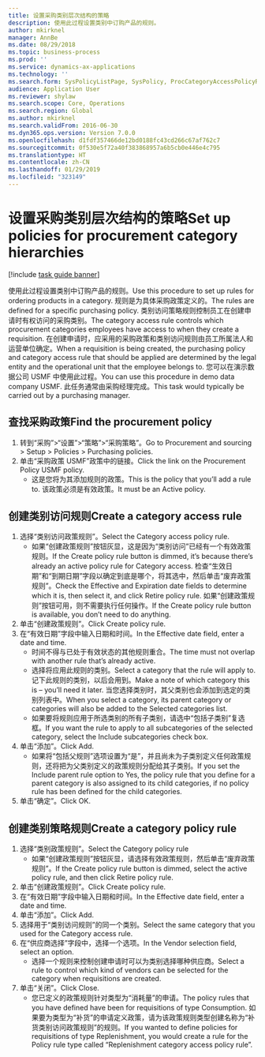 ```yaml
---
title: 设置采购类别层次结构的策略
description: 使用此过程设置类别中订购产品的规则。
author: mkirknel
manager: AnnBe
ms.date: 08/29/2018
ms.topic: business-process
ms.prod: ''
ms.service: dynamics-ax-applications
ms.technology: ''
ms.search.form: SysPolicyListPage, SysPolicy, ProcCategoryAccessPolicyRule, ProcCategoryPolicyRule, EcoResCategorySingleLookup
audience: Application User
ms.reviewer: shylaw
ms.search.scope: Core, Operations
ms.search.region: Global
ms.author: mkirknel
ms.search.validFrom: 2016-06-30
ms.dyn365.ops.version: Version 7.0.0
ms.openlocfilehash: d1fdf357466de12bd0188fc43cd266c67af762c7
ms.sourcegitcommit: 0f530e5f72a40f383868957a6b5cb0e446e4c795
ms.translationtype: HT
ms.contentlocale: zh-CN
ms.lasthandoff: 01/29/2019
ms.locfileid: "323149"
---
```

# <a name="set-up-policies-for-procurement-category-hierarchies"></a><span data-ttu-id="e0d18-103">设置采购类别层次结构的策略</span><span class="sxs-lookup"><span data-stu-id="e0d18-103">Set up policies for procurement category hierarchies</span></span>

[!include [task guide banner](../../includes/task-guide-banner.md)]

<span data-ttu-id="e0d18-104">使用此过程设置类别中订购产品的规则。</span><span class="sxs-lookup"><span data-stu-id="e0d18-104">Use this procedure to set up rules for ordering products in a category.</span></span> <span data-ttu-id="e0d18-105">规则是为具体采购政策定义的。</span><span class="sxs-lookup"><span data-stu-id="e0d18-105">The rules are defined for a specific purchasing policy.</span></span> <span data-ttu-id="e0d18-106">类别访问策略规则控制员工在创建申请时有权访问的采购类别。</span><span class="sxs-lookup"><span data-stu-id="e0d18-106">The category access rule controls which procurement categories employees have access to when they create a requisition.</span></span> <span data-ttu-id="e0d18-107">在创建申请时，应采用的采购政策和类别访问规则由员工所属法人和运营单位确定。</span><span class="sxs-lookup"><span data-stu-id="e0d18-107">When a requisition is being created, the purchasing policy and category access rule that should be applied are determined by the legal entity and the operational unit that the employee belongs to.</span></span> <span data-ttu-id="e0d18-108">您可以在演示数据公司 USMF 中使用此过程。</span><span class="sxs-lookup"><span data-stu-id="e0d18-108">You can use this procedure in demo data company USMF.</span></span> <span data-ttu-id="e0d18-109">此任务通常由采购经理完成。</span><span class="sxs-lookup"><span data-stu-id="e0d18-109">This task would typically be carried out by a purchasing manager.</span></span>


## <a name="find-the-procurement-policy"></a><span data-ttu-id="e0d18-110">查找采购政策</span><span class="sxs-lookup"><span data-stu-id="e0d18-110">Find the procurement policy</span></span>
1. <span data-ttu-id="e0d18-111">转到“采购”>“设置”>“策略”>“采购策略”。</span><span class="sxs-lookup"><span data-stu-id="e0d18-111">Go to Procurement and sourcing > Setup > Policies > Purchasing policies.</span></span>
2. <span data-ttu-id="e0d18-112">单击“采购政策 USMF”政策中的链接。</span><span class="sxs-lookup"><span data-stu-id="e0d18-112">Click the link on the Procurement Policy USMF policy.</span></span>
    * <span data-ttu-id="e0d18-113">这是您将为其添加规则的政策。</span><span class="sxs-lookup"><span data-stu-id="e0d18-113">This is the policy that you’ll add a rule to.</span></span> <span data-ttu-id="e0d18-114">该政策必须是有效政策。</span><span class="sxs-lookup"><span data-stu-id="e0d18-114">It must be an Active policy.</span></span>  

## <a name="create-a-category-access-rule"></a><span data-ttu-id="e0d18-115">创建类别访问规则</span><span class="sxs-lookup"><span data-stu-id="e0d18-115">Create a category access rule</span></span>
1. <span data-ttu-id="e0d18-116">选择“类别访问政策规则”。</span><span class="sxs-lookup"><span data-stu-id="e0d18-116">Select the Category access policy rule.</span></span>
    * <span data-ttu-id="e0d18-117">如果“创建政策规则”按钮灰显，这是因为“类别访问”已经有一个有效政策规则。</span><span class="sxs-lookup"><span data-stu-id="e0d18-117">If the Create policy rule button is dimmed, it’s because there’s already an active policy rule for Category access.</span></span> <span data-ttu-id="e0d18-118">检查“生效日期”和“到期日期”字段以确定到底是哪个，将其选中，然后单击“废弃政策规则”。</span><span class="sxs-lookup"><span data-stu-id="e0d18-118">Check the Effective and Expiration date fields to determine which it is, then select it, and click Retire policy rule.</span></span> <span data-ttu-id="e0d18-119">如果“创建政策规则”按钮可用，则不需要执行任何操作。</span><span class="sxs-lookup"><span data-stu-id="e0d18-119">If the Create policy rule button is available, you don’t need to do anything.</span></span>  
2. <span data-ttu-id="e0d18-120">单击“创建政策规则”。</span><span class="sxs-lookup"><span data-stu-id="e0d18-120">Click Create policy rule.</span></span>
3. <span data-ttu-id="e0d18-121">在“有效日期”字段中输入日期和时间。</span><span class="sxs-lookup"><span data-stu-id="e0d18-121">In the Effective date field, enter a date and time.</span></span>
    * <span data-ttu-id="e0d18-122">时间不得与已处于有效状态的其他规则重合。</span><span class="sxs-lookup"><span data-stu-id="e0d18-122">The time must not overlap with another rule that’s already active.</span></span>  
    * <span data-ttu-id="e0d18-123">选择将应用此规则的类别。</span><span class="sxs-lookup"><span data-stu-id="e0d18-123">Select a category that the rule will apply to.</span></span> <span data-ttu-id="e0d18-124">记下此规则的类别，以后会用到。</span><span class="sxs-lookup"><span data-stu-id="e0d18-124">Make a note of which category this is – you’ll need it later.</span></span> <span data-ttu-id="e0d18-125">当您选择类别时，其父类别也会添加到选定的类别列表中。</span><span class="sxs-lookup"><span data-stu-id="e0d18-125">When you select a category, its parent category or categories will also be added to the Selected categories list.</span></span>  
    * <span data-ttu-id="e0d18-126">如果要将规则应用于所选类别的所有子类别，请选中“包括子类别”复选框。</span><span class="sxs-lookup"><span data-stu-id="e0d18-126">If you want the rule to apply to all subcategories of the selected category, select the Include subcategories check box.</span></span>  
4. <span data-ttu-id="e0d18-127">单击“添加”。</span><span class="sxs-lookup"><span data-stu-id="e0d18-127">Click Add.</span></span>
    * <span data-ttu-id="e0d18-128">如果将“包括父规则”选项设置为“是”，并且尚未为子类别定义任何政策规则，还将把为父类别定义的政策规则分配给其子类别。</span><span class="sxs-lookup"><span data-stu-id="e0d18-128">If you set the Include parent rule option to Yes, the policy rule that you define for a parent category is also assigned to its child categories, if no policy rule has been defined for the child categories.</span></span>  
5. <span data-ttu-id="e0d18-129">单击“确定”。</span><span class="sxs-lookup"><span data-stu-id="e0d18-129">Click OK.</span></span>

## <a name="create-a-category-policy-rule"></a><span data-ttu-id="e0d18-130">创建类别策略规则</span><span class="sxs-lookup"><span data-stu-id="e0d18-130">Create a category policy rule</span></span>
1. <span data-ttu-id="e0d18-131">选择“类别政策规则”。</span><span class="sxs-lookup"><span data-stu-id="e0d18-131">Select the Category policy rule</span></span>
    * <span data-ttu-id="e0d18-132">如果“创建政策规则”按钮灰显，请选择有效政策规则，然后单击“废弃政策规则”。</span><span class="sxs-lookup"><span data-stu-id="e0d18-132">If the Create policy rule button is dimmed, select the active policy rule, and then click Retire policy rule.</span></span>  
2. <span data-ttu-id="e0d18-133">单击“创建政策规则”。</span><span class="sxs-lookup"><span data-stu-id="e0d18-133">Click Create policy rule.</span></span>
3. <span data-ttu-id="e0d18-134">在“有效日期”字段中输入日期和时间。</span><span class="sxs-lookup"><span data-stu-id="e0d18-134">In the Effective date field, enter a date and time.</span></span>
4. <span data-ttu-id="e0d18-135">单击“添加”。</span><span class="sxs-lookup"><span data-stu-id="e0d18-135">Click Add.</span></span>
5. <span data-ttu-id="e0d18-136">选择用于“类别访问规则”的同一个类别。</span><span class="sxs-lookup"><span data-stu-id="e0d18-136">Select the same category that you used for the Category access rule.</span></span>
6. <span data-ttu-id="e0d18-137">在“供应商选择”字段中，选择一个选项。</span><span class="sxs-lookup"><span data-stu-id="e0d18-137">In the Vendor selection field, select an option.</span></span>
    * <span data-ttu-id="e0d18-138">选择一个规则来控制创建申请时可以为类别选择哪种供应商。</span><span class="sxs-lookup"><span data-stu-id="e0d18-138">Select a rule to control which kind of vendors can be selected for the category when requisitions are created.</span></span>  
7. <span data-ttu-id="e0d18-139">单击“关闭”。</span><span class="sxs-lookup"><span data-stu-id="e0d18-139">Click Close.</span></span>
    * <span data-ttu-id="e0d18-140">您已定义的政策规则针对类型为“消耗量”的申请。</span><span class="sxs-lookup"><span data-stu-id="e0d18-140">The policy rules that you have defined have been for requisitions of type Consumption.</span></span> <span data-ttu-id="e0d18-141">如果要为类型为“补货”的申请定义政策，请为该政策规则类型创建名称为“补货类别访问政策规则”的规则。</span><span class="sxs-lookup"><span data-stu-id="e0d18-141">If you wanted to define policies for requisitions of type Replenishment, you would create a rule for the Policy rule type called “Replenishment category access policy rule”.</span></span>  

